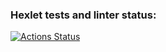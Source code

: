 ### Hexlet tests and linter status:
[![Actions Status](https://github.com/donnavld/python-project-50/actions/workflows/hexlet-check.yml/badge.svg)](https://github.com/donnavld/python-project-50/actions)